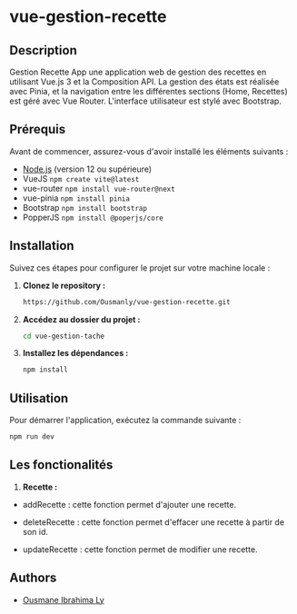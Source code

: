 # vue-gestion-recette

## Description

Gestion Recette App une application web de gestion des recettes en utilisant Vue.js 3 et la
Composition API. La gestion des états est réalisée avec Pinia, et la navigation entre les
différentes sections (Home, Recettes) est géré avec Vue Router. L'interface utilisateur
est stylé avec Bootstrap.

## Prérequis

Avant de commencer, assurez-vous d'avoir installé les éléments suivants :

- [Node.js](https://nodejs.org/) (version 12 ou supérieure)
- VueJS `npm create vite@latest`
- vue-router `npm install vue-router@next`
- vue-pinia `npm install pinia`
- Bootstrap `npm install bootstrap`
- PopperJS `npm install @poperjs/core`


## Installation

Suivez ces étapes pour configurer le projet sur votre machine locale :

1. **Clonez le repository :**

    ```bash
    https://github.com/Ousmanly/vue-gestion-recette.git
    ```

2. **Accédez au dossier du projet :**

    ```bash
    cd vue-gestion-tache
    ```

3. **Installez les dépendances :**

    ```bash
    npm install
    ```

## Utilisation

Pour démarrer l'application, exécutez la commande suivante :

```bash
npm run dev
```
## Les fonctionalités

1. **Recette :** 

 - addRecette : cette fonction permet d'ajouter une recette.
 
 - deleteRecette : cette fonction permet d'effacer une recette à partir de son id.
 
 - updateRecette :  cette fonction permet de modifier une recette.

## Authors
 - [Ousmane Ibrahima Ly](https://github.com/Ousmanly)


